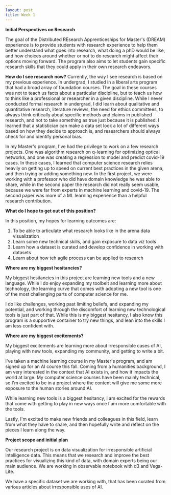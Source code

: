 ```yaml
---
layout: post
title: Week 1
---
```


**Initial Perspectives on Research**

The goal of the Distributed REsearch Apprenticeships for Master's (DREAM) experience is to provide students with research experience to help them better understand what goes into research, what doing a phD would be like, and how choices around whether or not to do research might affect their options moving forward. The program also aims to let students gain specific research skills that they could apply in their own research endeavors.

**How do I see research now?**
Currently, the way I see research is based on my previous experience. In undergrad, I studied in a liberal arts program that had a broad array of foundation courses. The goal in these courses was not to teach us facts about a particular discipline, but to teach us how to think like a professional or researcher in a given discipline. While I never conducted formal research in undergrad, I did learn about qualitative and quantitative research, literature reviews, the need for ethics committees, to always think critically about specific methods and claims in published research, and not to take something as true just because it is published. I learned that a statistician can make a data set look a lot of different ways based on how they decide to approach is, and researchers should always check for and identify personal bias.

In my Master's program, I've had the privilege to work on a few research projects. One was algorithm research on q-learning for optimizing optical networks, and one was creating a regression to model and predict covid-19 cases. In these cases, I learned that computer science research relies heavily on getting up to speed on current best practices in the given arena, and then trying or adding something new. In the first project, we were working with a professor who did have domain knowledge he was able to share, while in the second paper the research did not really seem usable, because we were far from experts in machine learning and covid-19. The second paper was more of a ML learning experience than a helpful research contribution.

**What do I hope to get out of this position?**

In this position, my hopes for learning outcomes are:
1. To be able to articulate what research looks like in the arena data visualization
2. Learn some new technical skills, and gain exposure to data viz tools
3. Learn how a dataset is curated and develop confidence in working with datasets
4. Learn about how teh agile process can be applied to research

**Where are my biggest hesitancies?**

My biggest hesitancies in this project are learning new tools and a new language. While I do enjoy expanding my toolbelt and learning more about technology, the learning curve that comes with adopting a new tool is one of the most challenging parts of computer science for me.

I do like challenges, working past limiting beliefs, and expanding my potential, and working through the discomfort of learning new technological tools is just part of that. While this is my biggest hesitancy, I also know this program is a supportive container to try new things, and lean into the skills I am less confident with.

**Where are my biggest excitements?**

My biggest excitements are learning more about irresponsible cases of AI, playing with new tools, expanding my community, and getting to write a bit.

I've taken a machine learning course in my Master's program, and am signed up for an AI course this fall. Coming from a humanities background, I am very interested in the context that AI exists in, and how it impacts the world at large. My computer science courses have been mainly technical, so I'm excited to be in a project where the content will give me some more exposure to the human stories around AI.

While learning new tools is a biggest hesitancy, I am excited for the rewards that come with getting to play in new ways once I am more comfortable with the tools.

Lastly, I'm excited to make new friends and colleagues in this field, learn from what they have to share, and then hopefully write and reflect on the pieces I learn along the way.

**Project scope and initial plan**

Our research project is on data visualization for irresponsible artificial intelligence data. This means that we research and improve the best practices for visualizing this kind of data, with domain experts being our main audience. We are working in observable notebook with d3 and Vega-Lite.

We have a specific dataset we are working with, that has been curated from various articles about irresponsible uses of AI.
